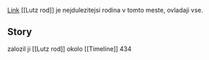 [Link](https://en.wikipedia.org/wiki/Darque)
[[Lutz rod]] je nejdulezitejsi rodina v tomto meste, ovladaji vse. 
## Story
zalozil ji [[Lutz rod]] okolo [[Timeline]] 434